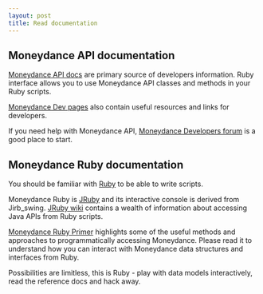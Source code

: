 ```yaml
---
layout: post
title: Read documentation
---
```

## Moneydance API documentation

[Moneydance API docs](http://moneydance.com/dev/apidoc/index.html) are primary source of
developers information. Ruby interface allows you to use Moneydance API classes and
methods in your Ruby scripts.

[Moneydance Dev pages](http://moneydance.com/developer) also contain useful resources
and links for developers.

If you need help with Moneydance API,
[Moneydance Developers forum](http://help.infinitekind.com/discussions/moneydance-development)
is a good place to start.

## Moneydance Ruby documentation

You should be familiar with [Ruby](http://www.ruby-lang.org/en) to be able to write
scripts.

Moneydance Ruby is [JRuby](http://www.jruby.org) and its interactive console is
derived from Jirb_swing. [JRuby wiki](http://github.com/jruby/jruby/wiki) contains a
wealth of information about accessing Java APIs from Ruby scripts.

[Moneydance Ruby Primer](/moneydance-ruby/2011/01/10/Work-with-Moneydance-API.html)
highlights some of the useful methods and approaches to programmatically accessing
Moneydance. Please read it to understand how you can interact with Moneydance data
structures and interfaces from Ruby.

Possibilities are limitless, this is Ruby - play with data models interactively, read
the reference docs and hack away.


